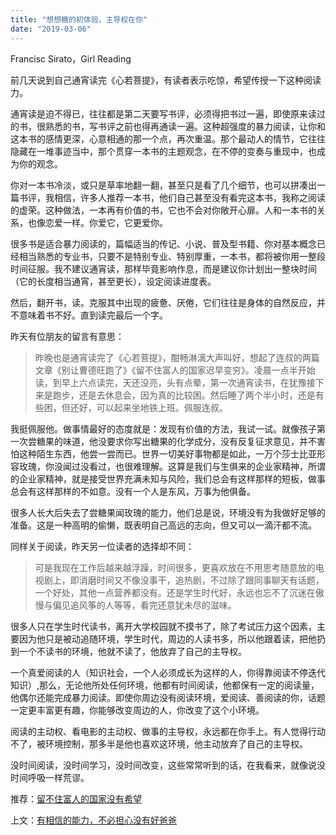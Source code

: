 ```yaml
---
title: "想想糖的初体验，主导权在你"
date: "2019-03-06"
---
```


Francisc Sirato，Girl Reading

前几天说到自己通宵读完《心若菩提》，有读者表示吃惊，希望传授一下这种阅读力。

通宵读是迫不得已，往往都是第二天要写书评，必须得把书过一遍，即使原来读过的书，很熟悉的书，写书评之前也得再通读一遍。这种超强度的暴力阅读，让你和这本书的感情更深，心意相通的那一个点，再次重温。那个最动人的情节，它往往隐藏在一堆事迹当中，那个贯穿一本书的主题观念，在不停的变奏与重现中，也成为你的观念。

你对一本书冷淡，或只是草率地翻一翻，甚至只是看了几个细节，也可以拼凑出一篇书评，我相信，许多人推荐一本书，他们自己甚至没有看完这本书，我称之阅读的虚荣。这种做法，一本再有价值的书，它也不会对你敞开心扉。人和一本书的关系，也像恋爱一样。你爱它，它更爱你。

很多书是适合暴力阅读的，篇幅适当的传记、小说、普及型书籍、你对基本概念已经相当熟悉的专业书，只要不是特别专业、特别厚重，一本书，都将被你用一整段时间征服。我不建议通宵读，那样毕竟影响作息，而是建议你计划出一整块时间（它的长度相当通宵，甚至更长），设定阅读进度表。

然后，翻开书，读。克服其中出现的疲惫、厌倦，它们往往是身体的自然反应，并不意味着书不好。直到读完最后一个字。

昨天有位朋友的留言有意思：

> 昨晚也是通宵读完了《心若菩提》，酣畅淋漓大声叫好，想起了连叔的两篇文章《别让曹德旺跑了》《留不住富人的国家迟早变穷》。凌晨一点半开始读，到早上六点读完，天还没亮，头有点晕，第一次通宵读书，在犹豫接下来是跑步，还是去休息会，因为真的比较困。然后睡了两个半小时，还是有些困，但还好，可以起来坐地铁上班。佩服连叔。

我挺佩服他。做事情最好的态度就是：发现有价值的方法，我试一试。就像孩子第一次尝糖果的味道，他没要求你写出糖果的化学成分，没有反复征求意见，并不害怕这种陌生东西，他尝一尝而已。世界一切美好事物都是如此，一万个莎士比亚形容玫瑰，你没闻过没看过，也很难理解。这算是我们与生俱来的企业家精神，所谓的企业家精神，就是接受世界充满未知与风险，我们总会有这样那样的短板，做事总会有这样那样的不如意。没有一个人是东风，万事为他俱备。

很多人长大后失去了尝糖果闻玫瑰的能力，他们总是说，环境没有为我做好足够的准备。这是一种高明的偷懒，既表明自己高远的志向，但又可以一滴汗都不流。

同样关于阅读，昨天另一位读者的选择却不同：

> 可是我现在工作后越来越浮躁，时间很多，更喜欢放在不用思考随意放的电视剧上，即消磨时间又不像没事干，追热剧，不过除了跟同事聊天有话题，一个好处，其他一点营养都没有。还是学生时代好，永远也忘不了沉迷在傲慢与偏见追风筝的人等等，看完还意犹未尽的滋味。

很多人只在学生时代读书，离开大学校园就不摸书了，除了考试压力这个因素，主要因为他只是被动追随环境，学生时代，周边的人读书多，所以他跟着读，把他扔到一个不读书的环境，他就不读了，他放弃了自己的主导权。

一个真爱阅读的人（知识社会，一个人必须成长为这样的人，你得靠阅读不停迭代知识）,那么，无论他所处任何环境，他都有时间阅读，他都保有一定的阅读量，他偶尔还能完成暴力阅读。即使你周边没有阅读环境，爱阅读、善阅读的你，话题一定更丰富更有趣，你能够改变周边的人，你改变了这个小环境。

阅读的主动权、看电影的主动权、做事的主导权，永远都在你手上。有人觉得行动不了，被环境控制，那多半是他也喜欢这环境，他主动放弃了自己的主导权。

没时间阅读，没时间学习，没时间改变，这些常常听到的话，在我看来，就像说没时间呼吸一样荒谬。

推荐：[留不住富人的国家没有希望](http://mp.weixin.qq.com/s?__biz=MjM5NDU0Mjk2MQ==&mid=2651626340&idx=1&sn=12cc5c5d29843b96ce85da7a4f873942&chksm=bd7e1f7a8a09966c2f92332d6fb59ed16675890129d405433ba07057c86e9808679ce7de91a2&scene=21#wechat_redirect)

上文：[有相信的能力，不必担心没有好爸爸](http://mp.weixin.qq.com/s?__biz=MjM5NDU0Mjk2MQ==&mid=2651632772&idx=1&sn=dacb374fe8f2a5fcea472039e612eb79&chksm=bd7e309a8a09b98c3d49bcebaacc05b1ed86958b87329c6b372cac9039818e6233b15e6a0c5d&scene=21#wechat_redirect)
